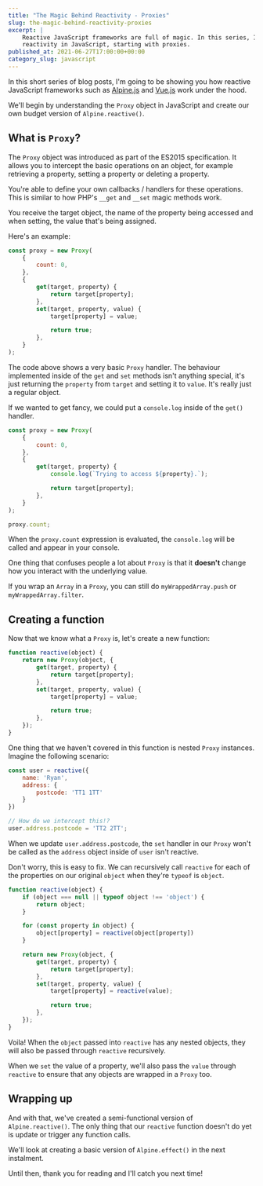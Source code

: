 ```yaml
---
title: "The Magic Behind Reactivity - Proxies"
slug: the-magic-behind-reactivity-proxies
excerpt: |
    Reactive JavaScript frameworks are full of magic. In this series, I'll cover the basics of
    reactivity in JavaScript, starting with proxies.
published_at: 2021-06-27T17:00:00+00:00
category_slug: javascript
---
```


In this short series of blog posts, I'm going to be showing you how reactive JavaScript frameworks such as [Alpine.js](https://alpinejs.dev) and [Vue.js](https://vuejs.org/) work under the hood.

We'll begin by understanding the `Proxy` object in JavaScript and create our own budget version of `Alpine.reactive()`.

## What is `Proxy`?

The `Proxy` object was introduced as part of the ES2015 specification. It allows you to intercept the basic operations on an object, for example retrieving a property, setting a property or deleting a property.

You're able to define your own callbacks / handlers for these operations. This is similar to how PHP's `__get` and `__set` magic methods work.

You receive the target object, the name of the property being accessed and when setting, the value that's being assigned.

Here's an example:

```js
const proxy = new Proxy(
    {
        count: 0,
    },
    {
        get(target, property) {
            return target[property];
        },
        set(target, property, value) {
            target[property] = value;

            return true;
        },
    }
);
```

The code above shows a very basic `Proxy` handler. The behaviour implemented inside of the `get` and `set` methods isn't anything special, it's just returning the `property` from `target` and setting it to `value`. It's really just a regular object.

If we wanted to get fancy, we could put a `console.log` inside of the `get()` handler.

```js
const proxy = new Proxy(
    {
        count: 0,
    },
    {
        get(target, property) {
            console.log(`Trying to access ${property}.`);

            return target[property];
        },
    }
);

proxy.count;
```

When the `proxy.count` expression is evaluated, the `console.log` will be called and appear in your console.

One thing that confuses people a lot about `Proxy` is that it **doesn't** change how you interact with the underlying value.

If you wrap an `Array` in a `Proxy`, you can still do `myWrappedArray.push` or `myWrappedArray.filter`.

## Creating a function

Now that we know what a `Proxy` is, let's create a new function:

```js
function reactive(object) {
    return new Proxy(object, {
        get(target, property) {
            return target[property];
        },
        set(target, property, value) {
            target[property] = value;

            return true;
        },
    });
}
```

One thing that we haven't covered in this function is nested `Proxy` instances. Imagine the following scenario:

```js
const user = reactive({
    name: 'Ryan',
    address: {
        postcode: 'TT1 1TT'
    }
})

// How do we intercept this!?
user.address.postcode = 'TT2 2TT';
```

When we update `user.address.postcode`, the `set` handler in our `Proxy` won't be called as the `address` object inside of `user` isn't reactive. 

Don't worry, this is easy to fix. We can recursively call `reactive` for each of the properties on our original `object` when they're `typeof` is `object`.

```js
function reactive(object) {
    if (object === null || typeof object !== 'object') {
        return object;
    }

    for (const property in object) {
        object[property] = reactive(object[property])
    }

    return new Proxy(object, {
        get(target, property) {
            return target[property];
        },
        set(target, property, value) {
            target[property] = reactive(value);

            return true;
        },
    });
}
```

Voila! When the `object` passed into `reactive` has any nested objects, they will also be passed through `reactive` recursively. 

When we `set` the value of a property, we'll also pass the `value` through `reactive` to ensure that any objects are wrapped in a `Proxy` too.

## Wrapping up

And with that, we've created a semi-functional version of `Alpine.reactive()`. The only thing that our `reactive` function doesn't do yet is update or trigger any function calls.

We'll look at creating a basic version of `Alpine.effect()` in the next instalment.

Until then, thank you for reading and I'll catch you next time!
